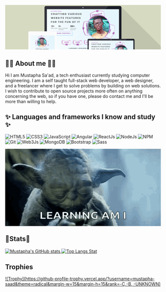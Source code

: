![Banner Logo](./assets/images/banner.png "Crafting various website features for the fun of it")

## 👨‍💻 About me 👨‍💻
Hi I am Mustapha Sa'ad, a tech enthusiast currently studying computer engineering. I am a self taught full-stack web developer, a web designer, and a freelancer where I get to solve problems by building on web solutions. I wish to contribute to open source projects more often on anything concerning the web, so if you have one, please do contact me and I'll be more than willing to help.

## ✨ Languages and frameworks I know and study ✨
![HTML5](https://img.shields.io/badge/HTML5-transparent?logo=HTML5&logoColor=white&color=E34F26 "Learning HTML")
![CSS3](https://img.shields.io/badge/CSS3-transparent?logo=CSS3&logoColor=white&color=1572B6 "Learning CSS")
![JavaScript](https://img.shields.io/badge/JavaScript-transparent?logo=JavaScript&logoColor=white&color=yellow "Learning JavaScript")
![Angular](https://img.shields.io/badge/Angular-transparent?logo=Angular&logoColor=white&color=DD0031 "Learning Angular")
![ReactJs](https://img.shields.io/badge/ReactJs-transparent?logo=React&logoColor=white&color=blue "Learning ReactJs")
![NodeJs](https://img.shields.io/badge/NodeJs-transparent?logo=Node.js&logoColor=white&color=339933 "Learning NodeJs")
![NPM](https://img.shields.io/badge/NPM-transparent?logo=npm&logoColor=white&color=CB3837 "Learning NPM")
![Git](https://img.shields.io/badge/GIT-transparent?logo=git&logoColor=white&color=F05032 "Learning GIT")
![Web3Js](https://img.shields.io/badge/Web3Js-transparent?logo=web3.js&logoColor=white&color=F16822 "Learning WebJs")
![MongoDB](https://img.shields.io/badge/MongoDB-transparent?logo=mongodb&logoColor=white&color=47A248 "Learning MongoDB")
![Bootstrap](https://img.shields.io/badge/Bootstrap-transparent?logo=bootstrap&logoColor=white&color=7952B3 "Learning Bootstrap")
![Sass](https://img.shields.io/badge/Sass-transparent?logo=sass&logoColor=white&color=CC6699 "Learning Sass")

<img src="./assets/images/open-to-learning.gif" title="I Am Open To Learning New Ideas As Well" alt="I Am Open To Learning New Ideas As Well" style="display: block; background:red; width: 100%; height:250px; margin: 0 auto" />

## 🗽Stats🗽

<a title="Mustapha's GitHub stats" href="https://github.com/Mustapha-Saad">
  <img align="center" src="https://github-readme-stats.vercel.app/api?username=mustapha-saad&theme=radical&show_icons=true&count_private=true" alt="Mustapha's GitHub stats" />
</a>
<a title="Top Langs Stat" href="https://github.com/Mustapha-Saad?tab=repositories">
  <img align="center" src="https://github-readme-stats.vercel.app/api/top-langs/?username=mustapha-saad&theme=radical&layout=compact" alt="Top Langs Stat" />
</a>
 
 ## Trophies
 
 [![Trophy](https://github-profile-trophy.vercel.app/?username=mustapha-saad&theme=radical&margin-w=15&margin-h=15&rank=-C,-B, -UNKNOWN)](https://github.com/ryo-ma/github-profile-trophy)
<!--
**Mustapha-Saad/Mustapha-Saad** is a ✨ _special_ ✨ repository because its `README.md` (this file) appears on your GitHub profile.

Here are some ideas to get you started:

- 🔭 I’m currently working on ...
- 🌱 I’m currently learning ...
- 👯 I’m looking to collaborate on ...
- 🤔 I’m looking for help with ...
- 💬 Ask me about ...
- 📫 How to reach me: ...
- 😄 Pronouns: ...
- ⚡ Fun fact: ...
-->
